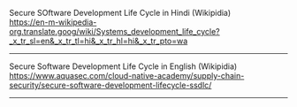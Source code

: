 Secure SOftware Development Life Cycle in Hindi (Wikipidia)   
https://en-m-wikipedia-org.translate.goog/wiki/Systems_development_life_cycle?_x_tr_sl=en&_x_tr_tl=hi&_x_tr_hl=hi&_x_tr_pto=wa

---
Secure Software Development Life Cycle in English (Wikipidia)      
https://www.aquasec.com/cloud-native-academy/supply-chain-security/secure-software-development-lifecycle-ssdlc/

---
